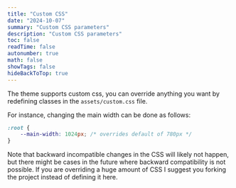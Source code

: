 ```yaml
---
title: "Custom CSS"
date: "2024-10-07"
summary: "Custom CSS parameters"
description: "Custom CSS parameters"
toc: false
readTime: false
autonumber: true
math: false
showTags: false
hideBackToTop: true
---
```


The theme supports custom css, you can override anything you want by redefining classes in the `assets/custom.css` file.

For instance, changing the main width can be done as follows: 

```css
:root {
    --main-width: 1024px; /* overrides default of 780px */
}
```

Note that backward incompatible changes in the CSS will likely not happen, but there might be cases in the future where 
backward compatibility is not possible. If you are overriding a huge amount of CSS I suggest you forking the project instead of 
defining it here.

